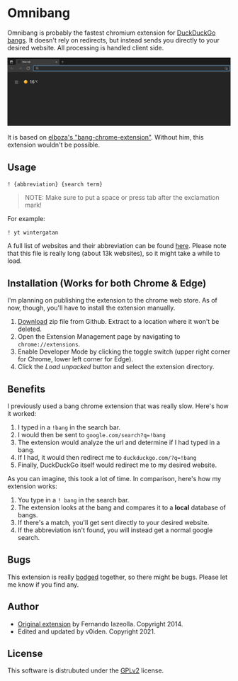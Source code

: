 # Omnibang

Omnibang is probably the fastest chromium extension for [DuckDuckGo bangs](https://duckduckgo.com/bang). It doesn't rely on redirects, but instead sends you directly to your desired website. All processing is handled client side. 

![Demonstration](readme/demonstration.gif)

It is based on [elboza's "bang-chrome-extension"](https://github.com/elboza/bang-chrome-extension). Without him, this extension wouldn't be possible. 

## Usage
```
! {abbreviation} {search term}
```
> NOTE: Make sure to put a space or press tab after the exclamation mark!

For example:
```
! yt wintergatan
```

A full list of websites and their abbreviation can be found [here](banglist.md). Please note that this file is really long (about 13k websites), so it might take a while to load.

## Installation (Works for both Chrome & Edge)
I'm planning on publishing the extension to the chrome web store. As of now, though, you'll have to install the extension manually. 
1) [Download](https://github.com/v0iden/omnibang/archive/refs/heads/master.zip) zip file from Github. Extract to a location where it won't be deleted.
2) Open the Extension Management page by navigating to `chrome://extensions`.
3) Enable Developer Mode by clicking the toggle switch (upper right corner for Chrome, lower left corner for Edge).
4) Click the *Load unpacked* button and select the extension directory.

## Benefits
I previously used a bang chrome extension that was really slow. Here's how it worked:

1) I typed in a `!bang` in the search bar. 
2) I would then be sent to `google.com/search?q=!bang`
3) The extension would analyze the url and determine if I had typed in a bang. 
4) If I had, it would then redirect me to `duckduckgo.com/?q=!bang`
5) Finally, DuckDuckGo itself would redirect me to my desired website. 

As you can imagine, this took a lot of time. In comparison, here's how my extension works:

1) You type in a `! bang` in the search bar.
2) The extension looks at the bang and compares it to a **local** database of bangs. 
3) If there's a match, you'll get sent directly to your desired website. 
4) If the abbreviation isn't found, you will instead get a normal google search. 

## Bugs
This extension is really [bodged](https://youtu.be/lIFE7h3m40U) together, so there might be bugs. Please let me know if you find any. 

## Author

- [Original extension](https://github.com/elboza/bang-chrome-extension) by Fernando Iazeolla. Copyright 2014. 
- Edited and updated by v0iden. Copyright 2021.

## License
This software is distrubuted under the [GPLv2](license.md) license.
